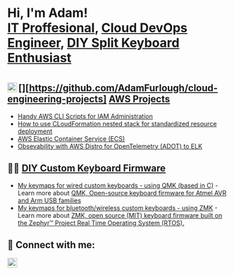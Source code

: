 <h1>Hi, I'm Adam! <br/><a href="https://www.linkedin.com/in/adam-furlough">IT Proffesional</a>, <a href="https://github.com/AdamFurlough/cloud-engineering-projects">Cloud DevOps Engineer</a>, <a href="https://github.com/AdamFurlough/keyboards">DIY Split Keyboard Enthusiast</a><h1>

<!--
## [IT Proffesional](https://www.linkedin.com/in/adam-furlough), [Cloud DevOps Engineer](https://github.com/AdamFurlough/cloud-engineering-projects), and [DIY Split Keyboard Enthusiast](https://github.com/AdamFurlough/keyboards)
-->

## [<img align="left" alt="AWS Projects" width="22px" src="https://cdn.jsdelivr.net/gh/homarr-labs/dashboard-icons/svg/aws-light.svg" />][https://github.com/AdamFurlough/cloud-engineering-projects] [AWS Projects](https://github.com/AdamFurlough/cloud-engineering-projects)

- [Handy AWS CLI Scripts for IAM Administration](https://github.com/AdamFurlough/cloud-engineering-projects/tree/main/aws-cli-bash-scripts)
- [How to use CLoudFormation nested stack for standardized resource deployment](https://github.com/AdamFurlough/cloud-engineering-projects/blob/main/cloudformation/NestedStackTemplates/IAMRole.yaml)
- [AWS Elastic Container Service (ECS)](https://github.com/AdamFurlough/cloud-engineering-projects/tree/main/ecs)
- [Obsevability with AWS Distro for OpenTelemetry (ADOT) to ELK](https://github.com/AdamFurlough/cloud-engineering-projects/tree/main/observability-project)

## 👨‍💻 [DIY Custom Keyboard Firmware](https://github.com/AdamFurlough/keyboards)

- [My keymaps for wired custom keyboards - using QMK (based in C)](https://github.com/AdamFurlough/keyboards/tree/main/qmk/corne) - Learn more about [QMK, Open-source keyboard firmware for Atmel AVR and Arm USB families](https://docs.qmk.fm/)
- [My keymaps for bluetooth/wireless custom keyboards - using ZMK](https://github.com/AdamFurlough/keyboards/tree/main/zmk) - Learn more about [ZMK, open source (MIT) keyboard firmware built on the Zephyr™ Project Real Time Operating System (RTOS).](https://zmk.dev/docs)

## 🔗 Connect with me:

[<img align="left" alt="Connect with Adam Furlough on LinkedIn" width="22px" src="https://cdn.jsdelivr.net/gh/homarr-labs/dashboard-icons/svg/linkedin.svg" />][linkedin]

[linkedin]: https://linkedin.com/in/adam-furlough
<!--
[youtube]: https://www.youtube.com/c/adam-furlough
-->
